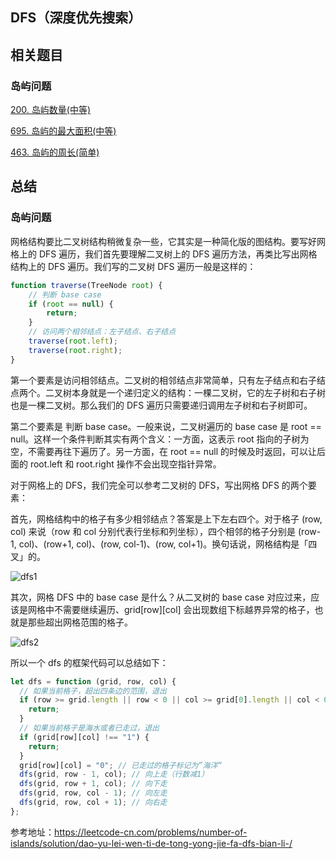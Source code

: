 ## DFS（深度优先搜索）

## 相关题目

### 岛屿问题

[200. 岛屿数量(中等)]()

[695. 岛屿的最大面积(中等)]()

[463. 岛屿的周长(简单)]()

## 总结

### 岛屿问题

网格结构要比二叉树结构稍微复杂一些，它其实是一种简化版的图结构。要写好网格上的 DFS 遍历，我们首先要理解二叉树上的 DFS 遍历方法，再类比写出网格结构上的 DFS 遍历。我们写的二叉树 DFS 遍历一般是这样的：

```js
function traverse(TreeNode root) {
    // 判断 base case
    if (root == null) {
        return;
    }
    // 访问两个相邻结点：左子结点、右子结点
    traverse(root.left);
    traverse(root.right);
}
```

第一个要素是访问相邻结点。二叉树的相邻结点非常简单，只有左子结点和右子结点两个。二叉树本身就是一个递归定义的结构：一棵二叉树，它的左子树和右子树也是一棵二叉树。那么我们的 DFS 遍历只需要递归调用左子树和右子树即可。

第二个要素是 判断 base case。一般来说，二叉树遍历的 base case 是 root == null。这样一个条件判断其实有两个含义：一方面，这表示 root 指向的子树为空，不需要再往下遍历了。另一方面，在 root == null 的时候及时返回，可以让后面的 root.left 和 root.right 操作不会出现空指针异常。

对于网格上的 DFS，我们完全可以参考二叉树的 DFS，写出网格 DFS 的两个要素：

首先，网格结构中的格子有多少相邻结点？答案是上下左右四个。对于格子 (row, col) 来说（row 和 col 分别代表行坐标和列坐标），四个相邻的格子分别是 (row-1, col)、(row+1, col)、(row, col-1)、(row, col+1)。换句话说，网格结构是「四叉」的。

![dfs1](https://raw.githubusercontent.com/kerwin-ly/Blog/master/assets/imgs/algorithm/dfs1.jpeg)

其次，网格 DFS 中的 base case 是什么？从二叉树的 base case 对应过来，应该是网格中不需要继续遍历、grid[row][col] 会出现数组下标越界异常的格子，也就是那些超出网格范围的格子。

![dfs2](https://raw.githubusercontent.com/kerwin-ly/Blog/master/assets/imgs/algorithm/dfs2.jpeg)

所以一个 dfs 的框架代码可以总结如下：

```js
let dfs = function (grid, row, col) {
  // 如果当前格子，超出四条边的范围，退出
  if (row >= grid.length || row < 0 || col >= grid[0].length || col < 0) {
    return;
  }
  // 如果当前格子是海水或者已走过，退出
  if (grid[row][col] !== "1") {
    return;
  }
  grid[row][col] = "0"; // 已走过的格子标记为”海洋“
  dfs(grid, row - 1, col); // 向上走（行数减1）
  dfs(grid, row + 1, col); // 向下走
  dfs(grid, row, col - 1); // 向左走
  dfs(grid, row, col + 1); // 向右走
};
```

参考地址：https://leetcode-cn.com/problems/number-of-islands/solution/dao-yu-lei-wen-ti-de-tong-yong-jie-fa-dfs-bian-li-/